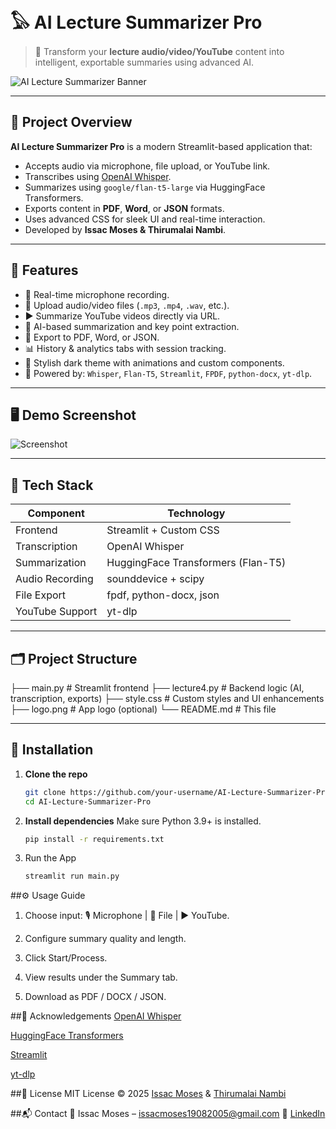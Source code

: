 # 𓅃 AI Lecture Summarizer Pro

> 🚀 Transform your **lecture audio/video/YouTube** content into intelligent, exportable summaries using advanced AI.

![AI Lecture Summarizer Banner](https://via.placeholder.com/1200x300.png?text=AI+Lecture+Summarizer+Pro)

---

## 📌 Project Overview

**AI Lecture Summarizer Pro** is a modern Streamlit-based application that:
- Accepts audio via microphone, file upload, or YouTube link.
- Transcribes using [OpenAI Whisper](https://github.com/openai/whisper).
- Summarizes using `google/flan-t5-large` via HuggingFace Transformers.
- Exports content in **PDF**, **Word**, or **JSON** formats.
- Uses advanced CSS for sleek UI and real-time interaction.
- Developed by **Issac Moses & Thirumalai Nambi**.

---

## 🌟 Features

- 🎤 Real-time microphone recording.
- 📁 Upload audio/video files (`.mp3`, `.mp4`, `.wav`, etc.).
- ▶️ Summarize YouTube videos directly via URL.
- 🧠 AI-based summarization and key point extraction.
- 📄 Export to PDF, Word, or JSON.
- 📊 History & analytics tabs with session tracking.
- 🌈 Stylish dark theme with animations and custom components.
- 🤖 Powered by: `Whisper`, `Flan-T5`, `Streamlit`, `FPDF`, `python-docx`, `yt-dlp`.

---

## 🖥️ Demo Screenshot

![Screenshot](https://via.placeholder.com/900x500.png?text=App+Screenshot)

---

## 🧰 Tech Stack

| Component         | Technology                         |
|------------------|-------------------------------------|
| Frontend         | Streamlit + Custom CSS              |
| Transcription    | OpenAI Whisper                      |
| Summarization    | HuggingFace Transformers (Flan-T5)  |
| Audio Recording  | sounddevice + scipy                 |
| File Export      | fpdf, python-docx, json             |
| YouTube Support  | yt-dlp                              |

---

## 🗂️ Project Structure

├── main.py # Streamlit frontend
├── lecture4.py # Backend logic (AI, transcription, exports)
├── style.css # Custom styles and UI enhancements
├── logo.png # App logo (optional)
└── README.md # This file

---

## 🔧 Installation

1. **Clone the repo**  
    ```bash
    git clone https://github.com/your-username/AI-Lecture-Summarizer-Pro.git
    cd AI-Lecture-Summarizer-Pro
2. **Install dependencies**
   Make sure Python 3.9+ is installed.
    ```bash
    pip install -r requirements.txt
3. Run the App
   ```bash
   streamlit run main.py

##⚙️ Usage Guide
1. Choose input: 🎙 Microphone | 📂 File | ▶️ YouTube.

2. Configure summary quality and length.

3. Click Start/Process.

4. View results under the Summary tab.

5. Download as PDF / DOCX / JSON.

##🙌 Acknowledgements
[OpenAI Whisper](https://github.com/openai/whisper)

[HuggingFace Transformers](https://huggingface.co/transformers/)

[Streamlit](https://streamlit.io/)

[yt-dlp](https://github.com/yt-dlp/yt-dlp)

##📜 License
MIT License © 2025 [Issac Moses](https://github.com/Issac-Moses) & [Thirumalai Nambi](https://github.com/Thirumalai-Nambi-S)

##📬 Contact
📧 Issac Moses – issacmoses19082005@gmail.com
💼 [LinkedIn](https://www.linkedin.com/in/i%EF%BD%93%EF%BD%93-a-c-m-%E5%8F%A3%EF%BD%93%E3%83%A2%EF%BD%93-d-12837831b/)
